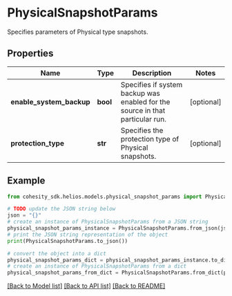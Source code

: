 # PhysicalSnapshotParams

Specifies parameters of Physical type snapshots.

## Properties

Name | Type | Description | Notes
------------ | ------------- | ------------- | -------------
**enable_system_backup** | **bool** | Specifies if system backup was enabled for the source in that particular run. | [optional] 
**protection_type** | **str** | Specifies the protection type of Physical snapshots. | [optional] 

## Example

```python
from cohesity_sdk.helios.models.physical_snapshot_params import PhysicalSnapshotParams

# TODO update the JSON string below
json = "{}"
# create an instance of PhysicalSnapshotParams from a JSON string
physical_snapshot_params_instance = PhysicalSnapshotParams.from_json(json)
# print the JSON string representation of the object
print(PhysicalSnapshotParams.to_json())

# convert the object into a dict
physical_snapshot_params_dict = physical_snapshot_params_instance.to_dict()
# create an instance of PhysicalSnapshotParams from a dict
physical_snapshot_params_from_dict = PhysicalSnapshotParams.from_dict(physical_snapshot_params_dict)
```
[[Back to Model list]](../README.md#documentation-for-models) [[Back to API list]](../README.md#documentation-for-api-endpoints) [[Back to README]](../README.md)


